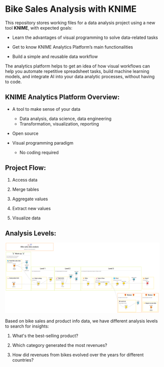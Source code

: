 # Bike Sales Analysis with KNIME

This repository stores working files for a data analysis project using a new tool **KNIME**, with expected goals: 

- Learn the advantages of visual programming to solve data-related tasks

- Get to know KNIME Analytics Platform’s main functionalities

- Build a simple and reusable data workflow

The analytics platform helps to get an idea of how visual workflows can help you automate repetitive spreadsheet tasks, build machine learning models, and integrate AI into your data analytic processes, without having to code.

## KNIME Analytics Platform Overview: 
- A tool to make sense of your data
  - Data analysis, data science, data engineering
  - Transformation, visualization, reporting

- Open source

- Visual programming paradigm
  - No coding required

## Project Flow:

1. Access data

2. Merge tables

3. Aggregate values

4. Extract new values

5. Visualize data

## Analysis Levels:

<p align="center">
  <img title="Analysis Flow" alt="Alt text" src="/analysis workflow.png" >

Based on bike sales and product info data, we have different analysis levels to search for insights:

1. What's the best-selling product?

2. Which category generated the most revenues?

3. How did revenues from bikes evolved over the years for different countries?
